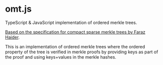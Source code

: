 
# omt.js
TypeScript & JavaScript implementation of ordered merkle trees.

[Based on the specification for compact sparse merkle trees by Faraz Haider](https://eprint.iacr.org/2018/955.pdf).

This is an implementation of ordered merkle trees where the ordered property of the tree is verified in merkle proofs by providing keys as part of the proof and using keys+values in the merkle hashes.

